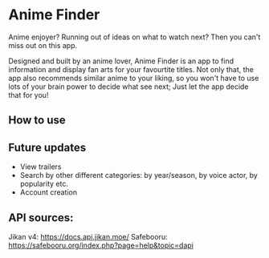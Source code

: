 # Anime Finder

Anime enjoyer? Running out of ideas on what to watch next? Then you can't miss out on this app. 

Designed and built by an anime lover, Anime Finder is an app to find information and display fan arts for your favourtite titles. Not only that, the app also recommends similar anime to your liking, so you won't have to use lots of your brain power to decide what see next; Just let the app decide that for you!

## How to use



## Future updates
- View trailers
- Search by other different categories: by year/season, by voice actor, by popularity etc.
- Account creation

## API sources:
Jikan v4: https://docs.api.jikan.moe/
Safebooru: https://safebooru.org/index.php?page=help&topic=dapi
